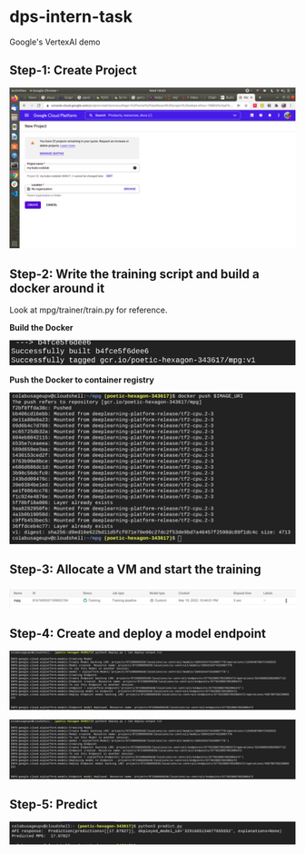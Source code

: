 # dps-intern-task
Google's VertexAI demo


## Step-1: Create Project

![Create Project](images/create-proj.png)

## Step-2: Write the training script and build a docker around it

Look at mpg/trainer/train.py for reference.

__Build the Docker__

![Build Docker](images/docker-build.png)

__Push the Docker to container registry__

![Push the Docker to container registry](images/dockerpush.png)

## Step-3: Allocate a VM and start the training

![Start the training](images/training.png)

## Step-4: Create and deploy a model endpoint

![Create endpoint](images/model-deployed-cmdout.png)

![create-endpoint-ui](images/model-deployed-cmdout.png)

## Step-5: Predict

![predict](images/prediction.png)